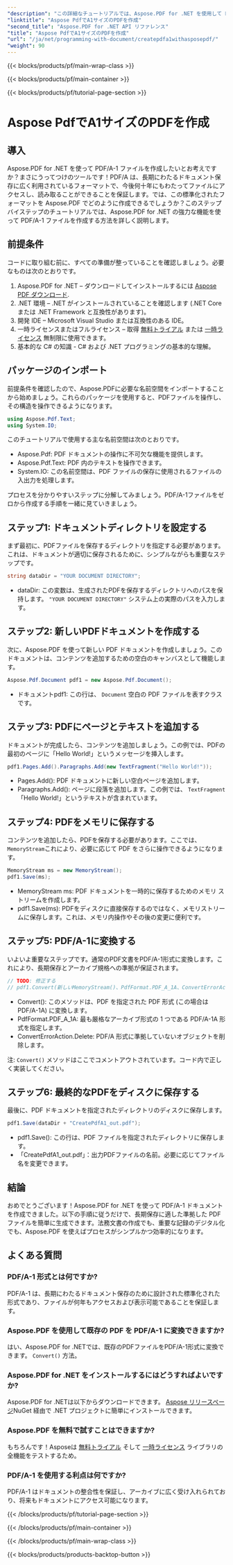 ```yaml
---
"description": "この詳細なチュートリアルでは、Aspose.PDF for .NET を使用して PDF/A-1 ファイルを作成する方法を学びます。コード例と解説を交えたステップバイステップのガイドです。"
"linktitle": "Aspose PdfでA1サイズのPDFを作成"
"second_title": "Aspose.PDF for .NET API リファレンス"
"title": "Aspose PdfでA1サイズのPDFを作成"
"url": "/ja/net/programming-with-document/createpdfa1withasposepdf/"
"weight": 90
---
```


{{< blocks/products/pf/main-wrap-class >}}

{{< blocks/products/pf/main-container >}}

{{< blocks/products/pf/tutorial-page-section >}}

# Aspose PdfでA1サイズのPDFを作成

## 導入

Aspose.PDF for .NET を使って PDF/A-1 ファイルを作成したいとお考えですか？まさにうってつけのツールです！PDF/A は、長期にわたるドキュメント保存に広く利用されているフォーマットで、今後何十年にもわたってファイルにアクセスし、読み取ることができることを保証します。では、この標準化されたフォーマットを Aspose.PDF でどのように作成できるでしょうか？このステップバイステップのチュートリアルでは、Aspose.PDF for .NET の強力な機能を使って PDF/A-1 ファイルを作成する方法を詳しく説明します。

## 前提条件

コードに取り組む前に、すべての準備が整っていることを確認しましょう。必要なものは次のとおりです。

1. Aspose.PDF for .NET – ダウンロードしてインストールするには [Aspose PDF ダウンロード](https://releases。aspose.com/pdf/net/).
2. .NET 環境 – .NET がインストールされていることを確認します (.NET Core または .NET Framework と互換性があります)。
3. 開発 IDE – Microsoft Visual Studio または互換性のある IDE。
4. 一時ライセンスまたはフルライセンス – 取得 [無料トライアル](https://releases.aspose.com/) または [一時ライセンス](https://purchase.aspose.com/temporary-license/) 無制限に使用できます。
5. 基本的な C# の知識 - C# および .NET プログラミングの基本的な理解。

## パッケージのインポート

前提条件を確認したので、Aspose.PDFに必要な名前空間をインポートすることから始めましょう。これらのパッケージを使用すると、PDFファイルを操作し、その構造を操作できるようになります。

```csharp
using Aspose.Pdf.Text;
using System.IO;
```

このチュートリアルで使用する主な名前空間は次のとおりです。
- Aspose.Pdf: PDF ドキュメントの操作に不可欠な機能を提供します。
- Aspose.Pdf.Text: PDF 内のテキストを操作できます。
- System.IO: この名前空間は、PDF ファイルの保存に使用されるファイルの入出力を処理します。

プロセスを分かりやすいステップに分解してみましょう。PDF/A-1ファイルをゼロから作成する手順を一緒に見ていきましょう。

## ステップ1: ドキュメントディレクトリを設定する

まず最初に、PDFファイルを保存するディレクトリを指定する必要があります。これは、ドキュメントが適切に保存されるために、シンプルながらも重要なステップです。

```csharp
string dataDir = "YOUR DOCUMENT DIRECTORY";
```

- dataDir: この変数は、生成されたPDFを保存するディレクトリへのパスを保持します。 `"YOUR DOCUMENT DIRECTORY"` システム上の実際のパスを入力します。

## ステップ2: 新しいPDFドキュメントを作成する

次に、Aspose.PDF を使って新しい PDF ドキュメントを作成しましょう。このドキュメントは、コンテンツを追加するための空白のキャンバスとして機能します。

```csharp
Aspose.Pdf.Document pdf1 = new Aspose.Pdf.Document();
```

- ドキュメントpdf1: この行は、 `Document` 空白の PDF ファイルを表すクラスです。

## ステップ3: PDFにページとテキストを追加する

ドキュメントが完成したら、コンテンツを追加しましょう。この例では、PDFの最初のページに「Hello World!」というメッセージを挿入します。

```csharp
pdf1.Pages.Add().Paragraphs.Add(new TextFragment("Hello World!"));
```

- Pages.Add(): PDF ドキュメントに新しい空白ページを追加します。
- Paragraphs.Add(): ページに段落を追加します。この例では、 `TextFragment` 「Hello World!」というテキストが含まれています。

## ステップ4: PDFをメモリに保存する

コンテンツを追加したら、PDFを保存する必要があります。ここでは、 `MemoryStream`これにより、必要に応じて PDF をさらに操作できるようになります。

```csharp
MemoryStream ms = new MemoryStream();
pdf1.Save(ms);
```

- MemoryStream ms: PDF ドキュメントを一時的に保存するためのメモリ ストリームを作成します。
- pdf1.Save(ms): PDFをディスクに直接保存するのではなく、メモリストリームに保存します。これは、メモリ内操作やその後の変更に便利です。

## ステップ5: PDF/A-1に変換する

いよいよ重要なステップです。通常のPDF文書をPDF/A-1形式に変換します。これにより、長期保存とアーカイブ規格への準拠が保証されます。

```csharp
// TODO: 修正する
// pdf1.Convert(新しいMemoryStream()、PdfFormat.PDF_A_1A、ConvertErrorAction.Delete);
```

- Convert(): このメソッドは、PDF を指定された PDF 形式 (この場合は PDF/A-1A) に変換します。
- PdfFormat.PDF_A_1A: 最も厳格なアーカイブ形式の 1 つである PDF/A-1A 形式を指定します。
- ConvertErrorAction.Delete: PDF/A 形式に準拠していないオブジェクトを削除します。

注: `Convert()` メソッドはここでコメントアウトされています。コード内で正しく実装してください。

## ステップ6: 最終的なPDFをディスクに保存する

最後に、PDF ドキュメントを指定されたディレクトリのディスクに保存します。

```csharp
pdf1.Save(dataDir + "CreatePdfA1_out.pdf");
```

- pdf1.Save(): この行は、PDF ファイルを指定されたディレクトリに保存します。
- 「CreatePdfA1_out.pdf」：出力PDFファイルの名前。必要に応じてファイル名を変更できます。

## 結論

おめでとうございます！Aspose.PDF for .NET を使って PDF/A-1 ドキュメントを作成できました。以下の手順に従うだけで、長期保存に適した準拠した PDF ファイルを簡単に生成できます。法務文書の作成でも、重要な記録のデジタル化でも、Aspose.PDF を使えばプロセスがシンプルかつ効率的になります。

## よくある質問

### PDF/A-1 形式とは何ですか?  
PDF/A-1 は、長期にわたるドキュメント保存のために設計された標準化された形式であり、ファイルが何年もアクセスおよび表示可能であることを保証します。

### Aspose.PDF を使用して既存の PDF を PDF/A-1 に変換できますか?  
はい、Aspose.PDF for .NETでは、既存のPDFファイルをPDF/A-1形式に変換できます。 `Convert()` 方法。

### Aspose.PDF for .NET をインストールするにはどうすればよいですか?  
Aspose.PDF for .NETは以下からダウンロードできます。 [Aspose リリースページ](https://releases.aspose.com/pdf/net/)NuGet 経由で .NET プロジェクトに簡単にインストールできます。

### Aspose.PDF を無料で試すことはできますか?  
もちろんです！Asposeは [無料トライアル](https://releases.aspose.com/) そして [一時ライセンス](https://purchase.aspose.com/temporary-license/) ライブラリの全機能をテストするため。

### PDF/A-1 を使用する利点は何ですか?  
PDF/A-1 はドキュメントの整合性を保証し、アーカイブに広く受け入れられており、将来もドキュメントにアクセス可能になります。

{{< /blocks/products/pf/tutorial-page-section >}}

{{< /blocks/products/pf/main-container >}}

{{< /blocks/products/pf/main-wrap-class >}}

{{< blocks/products/products-backtop-button >}}